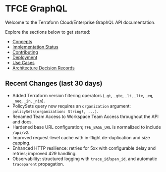 # TFCE GraphQL

Welcome to the Terraform Cloud/Enterprise GraphQL API documentation.

Explore the sections below to get started:

<!-- - [Getting Started](getting-started) -->
- [Concepts](Concepts/)
- [Implementation Status](implementation-status)
- [Contributing](Contributing/)
- [Deployment](Deployment/docker)
- [Use Cases](Use%20Cases/use-cases)
- [Architecture Decision Records](Architecture%20Decision%20Records/)

## Recent Changes (last 30 days)

- Added Terraform version filtering operators (`_gt`, `_gte`, `_lt`, `_lte`, `_eq`, `_neq`, `_in`, `_nin`).
- PolicySets query now requires an `organization` argument: `policySets(organization: String!, ...)`.
- Renamed Team Access to Workspace Team Access throughout the API and docs.
- Hardened base URL configuration; `TFE_BASE_URL` is normalized to include `/api/v2`.
- Improved request-level cache with in-flight de-duplication and size capping.
- Enhanced HTTP resilience: retries for 5xx with configurable delay and retries; improved 429 handling.
- Observability: structured logging with `trace_id`/`span_id`, and automatic `traceparent` propagation.
